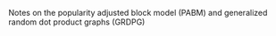 Notes on the popularity adjusted block model (PABM) and generalized random dot product graphs (GRDPG)
